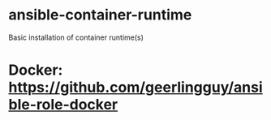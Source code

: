 # ansible-container-runtime

Basic installation of container runtime(s)

# Docker: https://github.com/geerlingguy/ansible-role-docker
